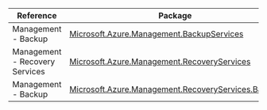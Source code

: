 | Reference | Package | Source |
|---|---|---|
|Management - Backup|[Microsoft.Azure.Management.BackupServices](https://www.nuget.org/packages/Microsoft.Azure.Management.BackupServices)|[GitHub](https://github.com/Azure/azure-sdk-for-net)|
|Management - Recovery Services|[Microsoft.Azure.Management.RecoveryServices](https://www.nuget.org/packages/Microsoft.Azure.Management.RecoveryServices)|[GitHub](https://github.com/Azure/azure-sdk-for-net)|
|Management - Backup|[Microsoft.Azure.Management.RecoveryServices.Backup](https://www.nuget.org/packages/Microsoft.Azure.Management.RecoveryServices.Backup)|[GitHub](https://github.com/Azure/azure-sdk-for-net)|
